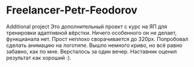 # Freelancer-Petr-Feodorov
Additional project
Это дополнительный проект с курс на ЯП для тренировки адаптивной вёрстки. 
Ничего особенного он не делает, функцианала нет. Прост неплохо сворачивается до 320px. 
Попробовал сделать анимацию на логотипе. Вышло немного криво, но всё равно забавно, как по мне.
Версталось за один вечер.
Наставник оценил результат как хороший :).
